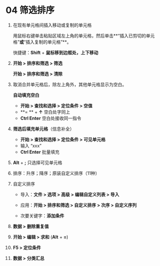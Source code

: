 # 04  筛选排序

1. 在现有单元格间插入移动或复制的单元格

   用鼠标右键单击粘贴区域左上角的单元格，然后单击**“插入已剪切的单元格”**或**“插入复制的单元格”**。 

   快捷键：**Shift** + **鼠标移到边框处，上下移动**

2. **开始 > 排序和筛选 > 筛选**

   **开始 > 排序和筛选 > 清除**

3. 取消合并单元格后，除左上角外，其他单元格显示为空白。

   **自动填充空白**

   - **开始 > 查找和选择 > 定位条件 > 空值**
   - **= ** + **↑**    空白处字同上
   - **Ctrl Enter**    空白处接收同一指令

4. **筛选后填充单元格**（信息补全）

   - **开始 > 查找和选择 > 定位条件 > 可见单元格**
   - 输入 “xxx”
   - **Ctrl Enter** 批量填充

5. **Alt** + **;**   只选择可见单元格

6. 排序：升序；降序；原装自定义排序（11种）

7. 自定义排序

   - 导入：**文件 > 选项 > 高级 > 编辑自定义列表 > 导入**

   - 应用：**开始 > 排序和筛选 > 自定义排序 > 次序 > 自定义序列**
   - 次要关键字：**添加条件**

8. **数据 > 删除重复值**

9. **开始 > 编辑 > 求和**    (**Alt** + **=**)

10. **F5 > 定位条件**  

11. **数据 > 分类汇总**
